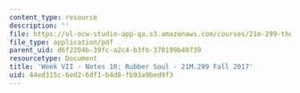 ```yaml
---
content_type: resource
description: ''
file: https://ol-ocw-studio-app-qa.s3.amazonaws.com/courses/21m-299-the-beatles-fall-2017/44ed315c6ed26df1b4d8fb93a9bed9f3_MIT21M_299F17_Notes10.pdf
file_type: application/pdf
parent_uid: d6f2204b-39fc-a2c4-b3fb-370199b40739
resourcetype: Document
title: 'Week VII - Notes 10: Rubber Soul - 21M.299 Fall 2017'
uid: 44ed315c-6ed2-6df1-b4d8-fb93a9bed9f3
---
```

